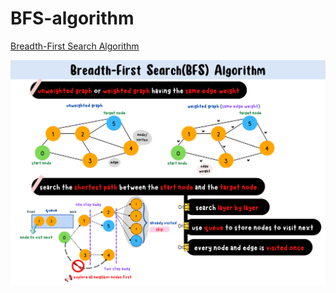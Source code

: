 # BFS-algorithm
[Breadth-First Search Algorithm]()

![BFS-Algorithm-summary-card](https://github.com/ClaireLee22/BFS-algorithm/blob/main/images/Breadth-First%20Search%20Algorithm.png)
